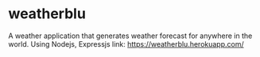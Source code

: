 # weatherblu
A weather application that generates weather forecast for anywhere in the world.
Using Nodejs, Expressjs
link: https://weatherblu.herokuapp.com/
